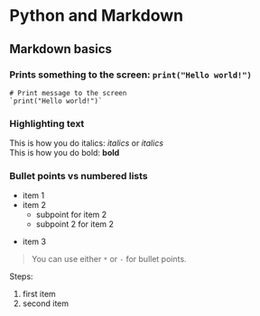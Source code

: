 # Python and Markdown

## Markdown basics

### Prints something to the screen: `print("Hello world!")`

```
# Print message to the screen
`print("Hello world!")`
```

### Highlighting text

This is how you do italics: _italics_ or *italics*<br>
This is how you do bold: **bold**

### Bullet points vs numbered lists

* item 1
* item 2
  * subpoint for item 2
  * subpoint 2 for item 2
- item 3

> You can use either `*` or `-` for bullet points.

Steps:
1. first item
2. second item

